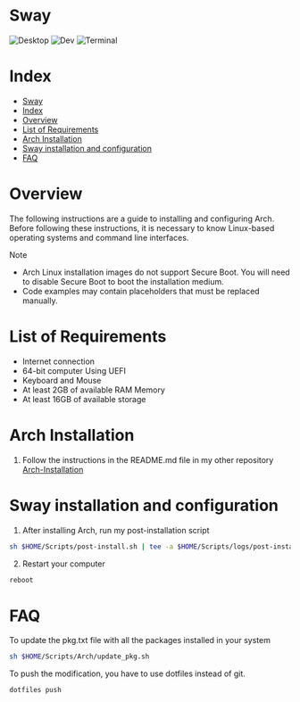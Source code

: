 # Sway

![Desktop](https://github.com/user-attachments/assets/dd87aaa7-8afc-4bcf-8cfb-4363e015d20e)
![Dev](https://github.com/user-attachments/assets/168839ef-0f31-4617-bfa8-5d726044d565)
![Terminal](https://github.com/user-attachments/assets/9eb456b9-4ed2-4620-a7cf-bb892715f314)

# Index

- [Sway](#sway)
- [Index](#index)
- [Overview](#overview)
- [List of Requirements](#list-of-requirements)
- [Arch Installation](#arch-installation)
- [Sway installation and configuration](#sway-installation-and-configuration)
- [FAQ](#faq)

# Overview

The following instructions are a guide to installing and configuring Arch. Before following these instructions, it is necessary to know Linux-based operating systems and command line interfaces.

> [!NOTE]
> - Arch Linux installation images do not support Secure Boot. You will need to disable Secure Boot to boot the installation medium.
> - Code examples may contain placeholders that must be replaced manually. 

# List of Requirements
- Internet connection
- 64-bit computer Using UEFI
- Keyboard and Mouse
- At least 2GB of available RAM Memory
- At least 16GB of available storage

# Arch Installation

1. Follow the instructions in the README.md file in my other repository [Arch-Installation](https://github.com/Ezequiel294/arch-install)

# Sway installation and configuration

1. After installing Arch, run my post-installation script
```bash
sh $HOME/Scripts/post-install.sh | tee -a $HOME/Scripts/logs/post-install.log
```

2. Restart your computer
```bash
reboot
```

# FAQ

To update the pkg.txt file with all the packages installed in your system
```bash
sh $HOME/Scripts/Arch/update_pkg.sh
```

To push the modification, you have to use dotfiles instead of git.
```bash
dotfiles push
```
